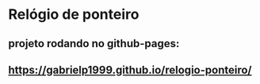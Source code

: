 # Relógio de ponteiro 
## projeto rodando no github-pages:
## https://gabrielp1999.github.io/relogio-ponteiro/
